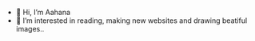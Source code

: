 - 👋 Hi, I’m  Aahana 
- 👀 I’m interested in reading, making new websites and drawing beatiful images..
<!---
I'm sure you will enjoy going ahead this link!
You can click the Preview link to take a look at your changes.
--->
